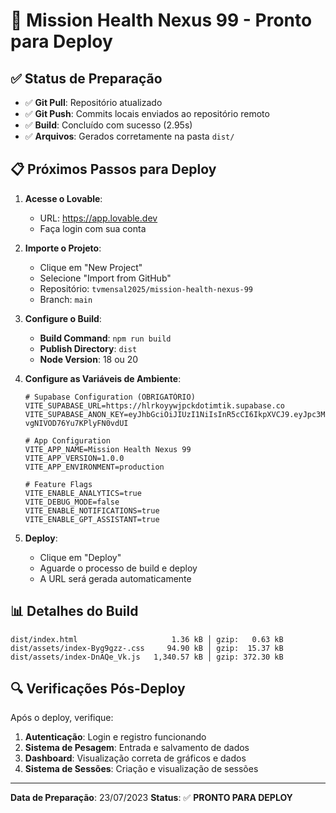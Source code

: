 # 🚀 Mission Health Nexus 99 - Pronto para Deploy

## ✅ Status de Preparação

- ✅ **Git Pull**: Repositório atualizado
- ✅ **Git Push**: Commits locais enviados ao repositório remoto
- ✅ **Build**: Concluído com sucesso (2.95s)
- ✅ **Arquivos**: Gerados corretamente na pasta `dist/`

## 📋 Próximos Passos para Deploy

1. **Acesse o Lovable**:
   - URL: https://app.lovable.dev
   - Faça login com sua conta

2. **Importe o Projeto**:
   - Clique em "New Project"
   - Selecione "Import from GitHub"
   - Repositório: `tvmensal2025/mission-health-nexus-99`
   - Branch: `main`

3. **Configure o Build**:
   - **Build Command**: `npm run build`
   - **Publish Directory**: `dist`
   - **Node Version**: 18 ou 20

4. **Configure as Variáveis de Ambiente**:
   ```
   # Supabase Configuration (OBRIGATÓRIO)
   VITE_SUPABASE_URL=https://hlrkoyywjpckdotimtik.supabase.co
   VITE_SUPABASE_ANON_KEY=eyJhbGciOiJIUzI1NiIsInR5cCI6IkpXVCJ9.eyJpc3MiOiJzdXBhYmFzZSIsInJlZiI6ImhscmtveXl3anBja2RvdGltdGlrIiwicm9sZSI6ImFub24iLCJpYXQiOjE3NTMxNTMwNDcsImV4cCI6MjA2ODcyOTA0N30.kYEtg1hYG2pmcyIeXRs-vgNIVOD76Yu7KPlyFN0vdUI

   # App Configuration
   VITE_APP_NAME=Mission Health Nexus 99
   VITE_APP_VERSION=1.0.0
   VITE_APP_ENVIRONMENT=production

   # Feature Flags
   VITE_ENABLE_ANALYTICS=true
   VITE_DEBUG_MODE=false
   VITE_ENABLE_NOTIFICATIONS=true
   VITE_ENABLE_GPT_ASSISTANT=true
   ```

5. **Deploy**:
   - Clique em "Deploy"
   - Aguarde o processo de build e deploy
   - A URL será gerada automaticamente

## 📊 Detalhes do Build

```
dist/index.html                     1.36 kB │ gzip:   0.63 kB
dist/assets/index-Byg9gzz-.css     94.90 kB │ gzip:  15.37 kB
dist/assets/index-DnAQe_Vk.js   1,340.57 kB │ gzip: 372.30 kB
```

## 🔍 Verificações Pós-Deploy

Após o deploy, verifique:

1. **Autenticação**: Login e registro funcionando
2. **Sistema de Pesagem**: Entrada e salvamento de dados
3. **Dashboard**: Visualização correta de gráficos e dados
4. **Sistema de Sessões**: Criação e visualização de sessões

---

**Data de Preparação**: 23/07/2023
**Status**: ✅ **PRONTO PARA DEPLOY**
